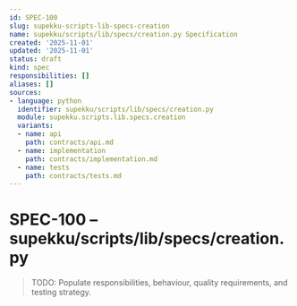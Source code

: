 ```yaml
---
id: SPEC-100
slug: supekku-scripts-lib-specs-creation
name: supekku/scripts/lib/specs/creation.py Specification
created: '2025-11-01'
updated: '2025-11-01'
status: draft
kind: spec
responsibilities: []
aliases: []
sources:
- language: python
  identifier: supekku/scripts/lib/specs/creation.py
  module: supekku.scripts.lib.specs.creation
  variants:
  - name: api
    path: contracts/api.md
  - name: implementation
    path: contracts/implementation.md
  - name: tests
    path: contracts/tests.md
---
```


# SPEC-100 – supekku/scripts/lib/specs/creation.py

> TODO: Populate responsibilities, behaviour, quality requirements, and testing strategy.
